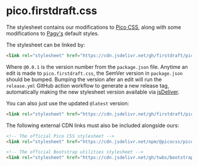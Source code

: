 # pico.firstdraft.css

The stylesheet contains our modifications to [Pico CSS](https://picocss.com/), along with some modifications to [Pagy's](https://github.com/ddnexus/pagy) default styles.

The stylesheet can be linked by:

```html
<link rel="stylesheet" href="https://cdn.jsdelivr.net/gh/firstdraft/pico.firstdraft.css@0.0.1/pico.firstdraft.css">
```

Where `@0.0.1` is the version number from the `package.json` file. Anytime an edit is made to `pico.firstdraft.css`, the SemVer version in `package.json` should be bumped. Bumping the version afer an edit will run the `release.yml` GitHub action workflow to generate a new release tag, automatically making the new stylesheet version available via [jsDeliver](https://www.jsdelivr.com/github).

You can also just use the updated `@latest` version:

```html
<link rel="stylesheet" href="https://cdn.jsdelivr.net/gh/firstdraft/pico.firstdraft.css@latest/pico.firstdraft.css">
```

The following external CDN links must also be included alongside ours:

```html
<!-- The official Pico CSS stylesheet -->
<link rel="stylesheet" href="https://cdn.jsdelivr.net/npm/@picocss/pico@2/css/pico.conditional.css">

<!-- The official Bootstrap utilities stylesheet -->
<link rel="stylesheet" href="https://cdn.jsdelivr.net/gh/twbs/bootstrap@main/dist/css/bootstrap-utilities.css">
```
